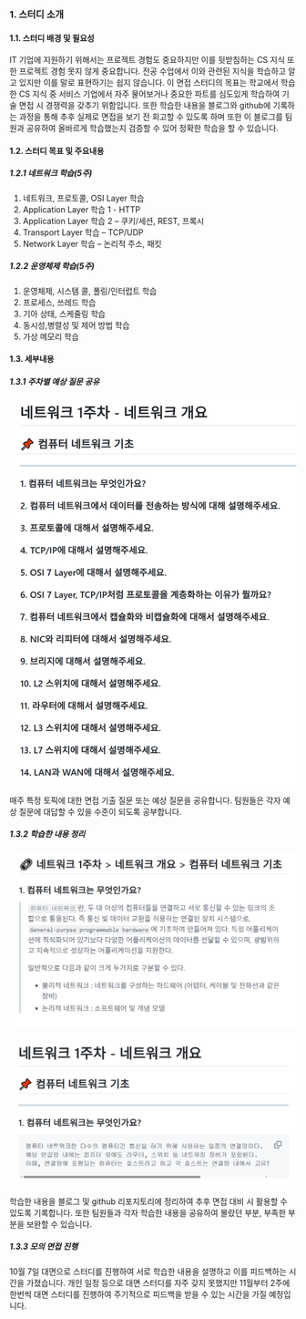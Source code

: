 ### 1. 스터디 소개
#### 1.1. 스터디 배경 및 필요성
IT 기업에 지원하기 위해서는 프로젝트 경험도 중요하지만 이를 뒷받침하는 CS 지식 또한 프로젝트 경험 못지 않게 중요합니다. 
전공 수업에서 이와 관련된 지식을 학습하고 알고 있지만 이를 말로 표현하기는 쉽지 않습니다.
이 면접 스터디의 목표는 학교에서 학습한 CS 지식 중 서비스 기업에서 자주 물어보거나 중요한 파트를 심도있게 학습하여 기술 면접 시 경쟁력을 갖추기 위함입니다.
또한 학습한 내용을 블로그와 github에 기록하는 과정을 통해 추후 실제로 면접을 보기 전 회고할 수 있도록 하며 또한 이 블로그를 팀원과 공유하여 올바르게 학습했는지 검증할 수 있어 정확한 학습을 할 수 있습니다.
<br/>

#### 1.2. 스터디 목표 및 주요내용

##### 1.2.1 네트워크 학습(5주)
1. 네트워크, 프로토콜, OSI Layer 학습
2. Application Layer 학습 1 - HTTP
3. Application Layer 학습 2 – 쿠키/세션, REST, 프록시
4. Transport Layer 학습 – TCP/UDP
5. Network Layer 학습 – 논리적 주소, 패킷

##### 1.2.2 운영체제 학습(5주)
1. 운영체제, 시스템 콜, 폴링/인터럽트 학습
2. 프로세스, 쓰레드 학습
3. 기아 상태, 스케줄링 학습
4. 동시성,병렬성 및 제어 방법 학습
5. 가상 메모리 학습

#### 1.3. 세부내용

##### 1.3.1 주차별 예상 질문 공유

![img.png](imgs/img.png)

매주 특정 토픽에 대한 면접 기출 질문 또는 예상 질문을 공유합니다.
팀원들은 각자 예상 질문에 대답할 수 있을 수준이 되도록 공부합니다.
<br/>

##### 1.3.2 학습한 내용 정리

![img.png](imgs/img_2.png)

![img.png](imgs/img_3.png)

학습한 내용을 블로그 및 github 리포지토리에 정리하여 추후 면접 대비 시 활용할 수 있도록 기록합니다.
또한 팀원들과 각자 학습한 내용을 공유하여 몰랐던 부분, 부족한 부분을 보완할 수 있습니다.

##### 1.3.3 모의 면접 진행

10월 7일 대면으로 스터디를 진행하여 서로 학습한 내용을 설명하고 이를 피드백하는 시간을 가졌습니다.
개인 일정 등으로 대면 스터디를 자주 갖지 못했지만 11월부터 2주에 한번씩 대면 스터디를 진행하여 주기적으로 피드백을 받을 수 있는 시간을 가질 예정입니다.
